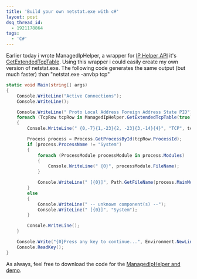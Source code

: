 ```yaml
---
title: 'Build your own netstat.exe with c#'
layout: post
dsq_thread_id:
  - 1921178864
tags:
  - 'C#'
---
```

Earlier today i wrote ManagedIpHelper, a wrapper for [IP Helper API](http://msdn2.microsoft.com/en-us/library/aa366073.aspx) it's [GetExtendedTcpTable](http://msdn2.microsoft.com/en-us/library/aa365928.aspx). Using this wrapper i could easily create my own version of netstat.exe. The following code generates the same output (but much faster) than "netstat.exe -anvbp tcp"

```csharp
static void Main(string[] args)
{
	Console.WriteLine("Active Connections");
	Console.WriteLine();

	Console.WriteLine(" Proto Local Address Foreign Address State PID");
	foreach (TcpRow tcpRow in ManagedIpHelper.GetExtendedTcpTable(true))
	{
		Console.WriteLine(" {0,-7}{1,-23}{2, -23}{3,-14}{4}", "TCP", tcpRow.LocalEndPoint, tcpRow.RemoteEndPoint, tcpRow.State, tcpRow.ProcessId);

		Process process = Process.GetProcessById(tcpRow.ProcessId);
		if (process.ProcessName != "System")
		{
			foreach (ProcessModule processModule in process.Modules)
			{
				Console.WriteLine(" {0}", processModule.FileName);
			}

			Console.WriteLine(" [{0}]", Path.GetFileName(process.MainModule.FileName));
		}
		else
		{
			Console.WriteLine(" -- unknown component(s) --");
			Console.WriteLine(" [{0}]", "System");
		}

		Console.WriteLine();
	}

	Console.Write("{0}Press any key to continue...", Environment.NewLine);
	Console.ReadKey();
}
```

As always, feel free to download the code for the [ManagedIpHelper and demo](http://www.timvw.be/wp-content/code/csharp/managediphelperanddemo.zip).

